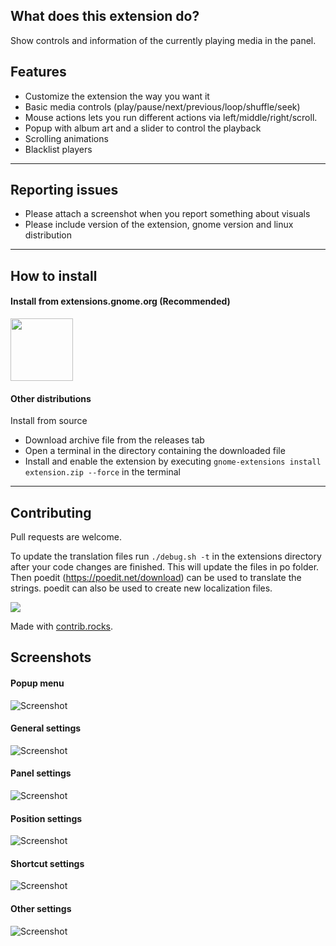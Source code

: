 ## What does this extension do?

Show controls and information of the currently playing media in the panel.

## Features

- Customize the extension the way you want it
- Basic media controls (play/pause/next/previous/loop/shuffle/seek)
- Mouse actions lets you run different actions via left/middle/right/scroll.
- Popup with album art and a slider to control the playback
- Scrolling animations
- Blacklist players

---

## Reporting issues

- Please attach a screenshot when you report something about visuals
- Please include version of the extension, gnome version and linux distribution

---

## How to install

#### Install from extensions.gnome.org (Recommended)

[<img src="assets/images/ego.png" height="100">](https://extensions.gnome.org/extension/4470/media-controls/)

#### Other distributions

Install from source

- Download archive file from the releases tab
- Open a terminal in the directory containing the downloaded file
- Install and enable the extension by executing `gnome-extensions install extension.zip --force` in the terminal

---

## Contributing

Pull requests are welcome.

To update the translation files run `./debug.sh -t` in the extensions directory after your code changes are finished. This will update the files in po folder. Then poedit (https://poedit.net/download) can be used to translate the strings. poedit can also be used to create new localization files.

<a href="https://github.com/sakithb/media-controls/graphs/contributors">
  <img src="https://contrib.rocks/image?repo=sakithb/media-controls" />
</a>

Made with [contrib.rocks](https://contrib.rocks).

## Screenshots

#### Popup menu

![Screenshot](assets/images/popup.png)

#### General settings

![Screenshot](assets/images/prefs_general.png)

#### Panel settings

![Screenshot](assets/images/prefs_panel.png)

#### Position settings

![Screenshot](assets/images/prefs_positions.png)

#### Shortcut settings

![Screenshot](assets/images/prefs_shortcuts.png)

#### Other settings

![Screenshot](assets/images/prefs_other.png)
